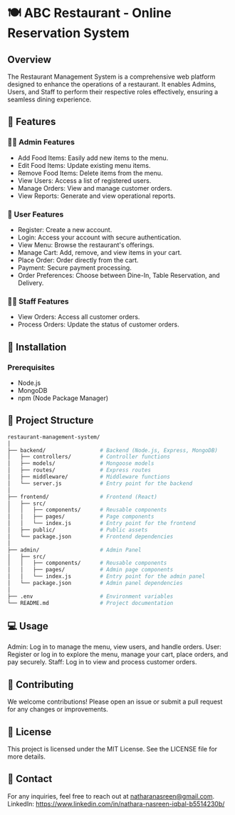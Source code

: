 # 🍽️ ABC Restaurant - Online Reservation System

## Overview
The Restaurant Management System is a comprehensive web platform designed to enhance the operations of a restaurant. It enables Admins, Users, and Staff to perform their respective roles effectively, ensuring a seamless dining experience.

## 🚀 Features

### 👨‍💼 Admin Features
- Add Food Items: Easily add new items to the menu.
- Edit Food Items: Update existing menu items.
- Remove Food Items: Delete items from the menu.
- View Users: Access a list of registered users.
- Manage Orders: View and manage customer orders.
- View Reports: Generate and view operational reports.

### 👥 User Features
- Register: Create a new account.
- Login: Access your account with secure authentication.
- View Menu: Browse the restaurant's offerings.
- Manage Cart: Add, remove, and view items in your cart.
- Place Order: Order directly from the cart.
- Payment: Secure payment processing.
- Order Preferences: Choose between Dine-In, Table Reservation, and Delivery.

### 👨‍🍳 Staff Features
- View Orders: Access all customer orders.
- Process Orders: Update the status of customer orders.

## 🔧 Installation

### Prerequisites
- Node.js
- MongoDB
- npm (Node Package Manager)

## 📁 Project Structure

```bash
restaurant-management-system/
│
├── backend/                 # Backend (Node.js, Express, MongoDB)
│   ├── controllers/         # Controller functions
│   ├── models/              # Mongoose models
│   ├── routes/              # Express routes
│   ├── middleware/          # Middleware functions
│   └── server.js            # Entry point for the backend
│
├── frontend/                # Frontend (React)
│   ├── src/
│   │   ├── components/      # Reusable components
│   │   ├── pages/           # Page components
│   │   └── index.js         # Entry point for the frontend
│   ├── public/              # Public assets
│   └── package.json         # Frontend dependencies
│
├── admin/                   # Admin Panel
│   ├── src/
│   │   ├── components/      # Reusable components
│   │   ├── pages/           # Admin page components
│   │   └── index.js         # Entry point for the admin panel
│   └── package.json         # Admin panel dependencies
│
├── .env                     # Environment variables
└── README.md                # Project documentation
```

## 💻 Usage

  Admin: Log in to manage the menu, view users, and handle orders.
  User: Register or log in to explore the menu, manage your cart, place orders, and pay securely.
  Staff: Log in to view and process customer orders.
  
## 🤝 Contributing

  We welcome contributions! Please open an issue or submit a pull request for any changes or improvements.

## 📜 License

  This project is licensed under the MIT License. See the LICENSE file for more details.

## 📧 Contact

  For any inquiries, feel free to reach out at natharanasreen@gmail.com.
  LinkedIn: https://www.linkedin.com/in/nathara-nasreen-iqbal-b5514230b/


